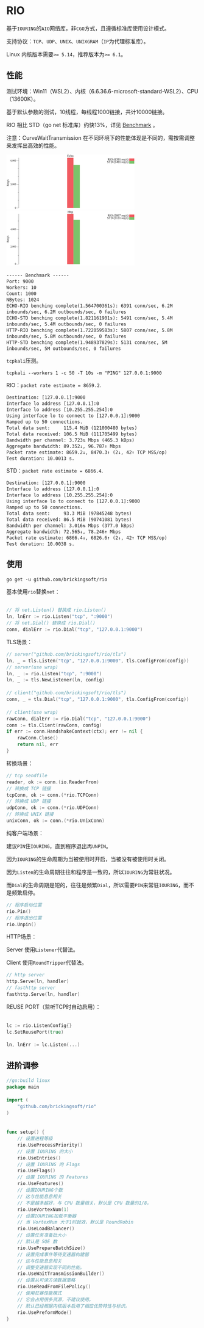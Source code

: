 # RIO

基于`IOURING`的`AIO`网络库，非`CGO`方式，且遵循标准库使用设计模式。

支持协议：`TCP`、`UDP`、`UNIX`、`UNIXGRAM`（`IP`为代理标准库）。

Linux 内核版本需要`>= 5.14`，推荐版本为`>= 6.1`。

## 性能
测试环境：Win11（WSL2）、内核（6.6.36.6-microsoft-standard-WSL2）、CPU（13600K）。

基于默认参数的测试，10线程，每线程1000链接，共计10000链接。

RIO 相比 STD（go net 标准库）约快13%，详见 [Benchmark](https://github.com/brickingsoft/rio_examples/tree/main/benchmark) 。

注意：CurveWaitTransmission 在不同环境下的性能体现是不同的，需按需调整来发挥出高效的性能。 

<img src="benchmark/echo.png" width="336" height="144" border="0" alt="echo benchmark"><img src="benchmark/http.png" width="336" height="144" border="0" alt="http benchmark">


```text
------ Benchmark ------
Port: 9000
Workers: 10
Count: 1000
NBytes: 1024
ECHO-RIO benching complete(1.564700361s): 6391 conn/sec, 6.2M inbounds/sec, 6.2M outbounds/sec, 0 failures
ECHO-STD benching complete(1.821161901s): 5491 conn/sec, 5.4M inbounds/sec, 5.4M outbounds/sec, 0 failures
HTTP-RIO benching complete(1.722059583s): 5807 conn/sec, 5.8M inbounds/sec, 5.8M outbounds/sec, 0 failures
HTTP-STD benching complete(1.948937829s): 5131 conn/sec, 5M inbounds/sec, 5M outbounds/sec, 0 failures
```

`tcpkali`压测。
```shell
tcpkali --workers 1 -c 50 -T 10s -m "PING" 127.0.0.1:9000
```
RIO：`packet rate estimate = 8659.2`.
```text
Destination: [127.0.0.1]:9000
Interface lo address [127.0.0.1]:0
Interface lo address [10.255.255.254]:0
Using interface lo to connect to [127.0.0.1]:9000
Ramped up to 50 connections.
Total data sent:     115.4 MiB (121000480 bytes)
Total data received: 106.5 MiB (111705499 bytes)
Bandwidth per channel: 3.723⇅ Mbps (465.3 kBps)
Aggregate bandwidth: 89.352↓, 96.787↑ Mbps
Packet rate estimate: 8659.2↓, 8470.3↑ (2↓, 42↑ TCP MSS/op)
Test duration: 10.0013 s.
```
STD：`packet rate estimate = 6866.4`.
```text
Destination: [127.0.0.1]:9000
Interface lo address [127.0.0.1]:0
Interface lo address [10.255.255.254]:0
Using interface lo to connect to [127.0.0.1]:9000
Ramped up to 50 connections.
Total data sent:     93.3 MiB (97845248 bytes)
Total data received: 86.5 MiB (90741081 bytes)
Bandwidth per channel: 3.016⇅ Mbps (377.0 kBps)
Aggregate bandwidth: 72.565↓, 78.246↑ Mbps
Packet rate estimate: 6866.4↓, 6826.6↑ (2↓, 42↑ TCP MSS/op)
Test duration: 10.0038 s.
```

## 使用

```shell
go get -u github.com/brickingsoft/rio
```

基本使用`rio`替换`net`：
```go

// 将 net.Listen() 替换成 rio.Listen() 
ln, lnErr := rio.Listen("tcp", ":9000")
// 将 net.Dial() 替换成 rio.Dial() 
conn, dialErr := rio.Dial("tcp", "127.0.0.1:9000")

```

TLS场景：
```go
// server("github.com/brickingsoft/rio/tls")
ln, _ = tls.Listen("tcp", "127.0.0.1:9000", tls.ConfigFrom(config))
// server(use wrap)
ln, _ := rio.Listen("tcp", ":9000")
ln, _ := tls.NewListener(ln, config)

// client("github.com/brickingsoft/rio/tls")
conn, _ = tls.Dial("tcp", "127.0.0.1:9000", tls.ConfigFrom(config))

// client(use wrap)
rawConn, dialErr := rio.Dial("tcp", "127.0.0.1:9000")
conn := tls.Client(rawConn, config)
if err := conn.HandshakeContext(ctx); err != nil {
	rawConn.Close()
	return nil, err
}
```

转换场景：
```go
// tcp sendfile
reader, ok := conn.(io.ReaderFrom)
// 转换成 TCP 链接 
tcpConn, ok := conn.(*rio.TCPConn)
// 转换成 UDP 链接
udpConn, ok := conn.(*rio.UDPConn)
// 转换成 UNIX 链接
unixConn, ok := conn.(*rio.UnixConn)
```

纯客户端场景：

建议`PIN`住`IOURING`，直到程序退出再`UNPIN`。

因为`IOURING`的生命周期为当被使用时开启，当被没有被使用时关闭。

因为`Listen`的生命周期往往和程序是一致的，所以`IOURING`为常驻状况。

而`Dial`的生命周期是短的，往往是频繁`Dial`，所以需要`PIN`来常驻`IOURING`，而不是频繁启停。
```go
// 程序启动位置
rio.Pin()
// 程序退出位置
rio.Unpin()
```

HTTP场景：

Server 使用`Listener`代替法。

Client 使用`RoundTripper`代替法。
```go
// http server
http.Serve(ln, handler)
// fasthttp server
fasthttp.Serve(ln, handler)
```

REUSE PORT（监听TCP时自动启用）：

```go

lc := rio.ListenConfig{}
lc.SetReusePort(true)

ln, lnErr := lc.Listen(...)

```

## 进阶调参

```go
//go:build linux
package main

import (
    "github.com/brickingsoft/rio"
)


func setup() {
	// 设置进程等级
	rio.UseProcessPriority()
	// 设置 IOURING 的大小
	rio.UseEntries()
	// 设置 IOURING 的 Flags
	rio.UseFlags()
	// 设置 IOURING 的 Features
	rio.UseFeatures()
	// 设置IOURING个数
	// 这与性能息息相关
	// 不是越多越好，与 CPU 数量相关，默认是 CPU 数量的1/8。
	rio.UseVortexNum(1)
	// 设置IOURING加载平衡器
	// 当 VortexNum 大于1时起效，默认是 RoundRobin
	rio.UseLoadBalancer()
	// 设置任务准备批大小
	// 默认是 SQE 数
	rio.UsePrepareBatchSize()
	// 设置完成事件等待变速器构建器
	// 这与性能息息相关
	// 调整变速器实现不同的性能。
	rio.UseWaitTransmissionBuilder() 
	// 设置从可读方读数据策略
	rio.UseReadFromFilePolicy()
	// 使用狂暴性能模式
	// 它会占用很多资源，不建议使用。
	// 默认已经根据内核版本启用了相应优势特性与标识。
	rio.UsePreformMode()
}

```

